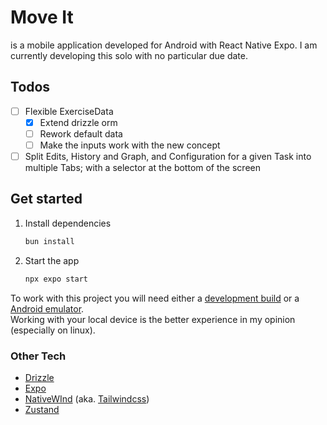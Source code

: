 # Move It

is a mobile application developed for Android with React Native Expo.
I am currently developing this solo with no particular due date.

## Todos

- [ ] Flexible ExerciseData
  - [x] Extend drizzle orm
  - [ ] Rework default data
  - [ ] Make the inputs work with the new concept

- [ ] Split Edits, History and Graph, and Configuration for a given Task into multiple Tabs; with a selector at the bottom of the screen

## Get started

1. Install dependencies

   ```bash
   bun install
   ```

2. Start the app

   ```bash
   npx expo start
   ```

To work with this project you will need either a [development build](https://docs.expo.dev/develop/development-builds/introduction/) or a [Android emulator](https://docs.expo.dev/workflow/android-studio-emulator/).  
Working with your local device is the better experience in my opinion (especially on linux).  

### Other Tech

- [Drizzle](https://orm.drizzle.team/docs)
- [Expo](https://docs.expo.dev/)
- [NativeWInd](https://www.nativewind.dev/docs) (aka. [Tailwindcss](https://tailwindcss.com/docs))
- [Zustand](https://zustand.docs.pmnd.rs/getting-started/introduction)

